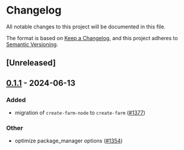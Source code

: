 # Changelog
All notable changes to this project will be documented in this file.

The format is based on [Keep a Changelog](https://keepachangelog.com/en/1.0.0/),
and this project adheres to [Semantic Versioning](https://semver.org/spec/v2.0.0.html).

## [Unreleased]

## [0.1.1](https://github.com/ErKeLost/farm/compare/create-farm-v0.1.0...create-farm-v0.1.1) - 2024-06-13

### Added
- migration of `create-farm-node` to `create-farm` ([#1377](https://github.com/ErKeLost/farm/pull/1377))

### Other
- optimize package_manager options ([#1354](https://github.com/ErKeLost/farm/pull/1354))
